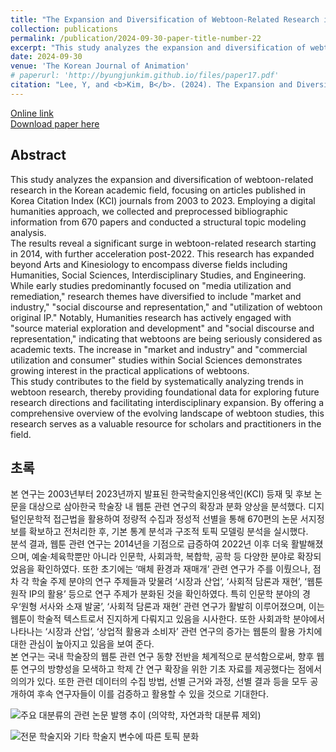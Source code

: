 ```yaml
---
title: "The Expansion and Diversification of Webtoon-Related Research in the Korean Academic Field: A Structural Topic Modeling Based on KCI Paper Bibliographic Data from 2003 to 2023<br>(한국 학술장 내 웹툰 관련 연구의 확장과 분화: KCI 논문 서지 데이터 기반 구조적 토픽 모델링 분석, 2003∼2023)"
collection: publications
permalink: /publication/2024-09-30-paper-title-number-22
excerpt: "This study analyzes the expansion and diversification of webtoon-related research in the Korean academic field, focusing on articles published in Korea Citation Index (KCI) journals from 2003 to 2023. Employing a digital humanities approach, we collected and preprocessed bibliographic information from 670 papers and conducted a structural topic modeling analysis."
date: 2024-09-30
venue: 'The Korean Journal of Animation'
# paperurl: 'http://byungjunkim.github.io/files/paper17.pdf'
citation: "Lee, Y, and <b>Kim, B</b>. (2024). The Expansion and Diversification of Webtoon-Related Research in the Korean Academic Field: A Structural Topic Modeling Based on KCI Paper Bibliographic Data from 2003 to 2023. <i>The Korean Journal of Animation</i>, 20(3), 80–104. https://doi.org/10.51467/ASKO.2024.09.20.3.80"
---
```

[Online link](https://doi.org/10.51467/ASKO.2024.09.20.3.80)  
[Download paper here](http://byungjunkim.github.io/files/paper22.pdf)

## Abstract
This study analyzes the expansion and diversification of webtoon-related research in the Korean academic field, focusing on articles published in Korea Citation Index (KCI) journals from 2003 to 2023. Employing a digital humanities approach, we collected and preprocessed bibliographic information from 670 papers and conducted a structural topic modeling analysis.  
The results reveal a significant surge in webtoon-related research starting in 2014, with further acceleration post-2022. This research has expanded beyond Arts and Kinesiology to encompass diverse fields including Humanities, Social Sciences, Interdisciplinary Studies, and Engineering. While early studies predominantly focused on "media utilization and remediation," research themes have diversified to include "market and industry," "social discourse and representation," and "utilization of webtoon original IP." Notably, Humanities research has actively engaged with "source material exploration and development" and "social discourse and representation," indicating that webtoons are being seriously considered as academic texts. The increase in "market and industry" and "commercial utilization and consumer" studies within Social Sciences demonstrates growing interest in the practical applications of webtoons.  
This study contributes to the field by systematically analyzing trends in webtoon research, thereby providing foundational data for exploring future research directions and facilitating interdisciplinary expansion. By offering a comprehensive overview of the evolving landscape of webtoon studies, this research serves as a valuable resource for scholars and practitioners in the field.

## 초록
본 연구는 2003년부터 2023년까지 발표된 한국학술지인용색인(KCI) 등재 및 후보 논문을 대상으로 삼아한국 학술장 내 웹툰 관련 연구의 확장과 분화 양상을 분석했다. 디지털인문학적 접근법을 활용하여 정량적 수집과 정성적 선별을 통해 670편의 논문 서지정보를 확보하고 전처리한 후, 기본 통계 분석과 구조적 토픽 모델링 분석을 실시했다.  
분석 결과, 웹툰 관련 연구는 2014년을 기점으로 급증하여 2022년 이후 더욱 활발해졌으며, 예술·체육학뿐만 아니라 인문학, 사회과학, 복합학, 공학 등 다양한 분야로 확장되었음을 확인하였다. 또한 초기에는 ‘매체 환경과 재매개’ 관련 연구가 주를 이뤘으나, 점차 각 학술 주제 분야의 연구 주제들과 맞물려 ‘시장과 산업’, ‘사회적 담론과 재현’, ‘웹툰 원작 IP의 활용’ 등으로 연구 주제가 분화된 것을 확인하였다. 특히 인문학 분야의 경우‘원형 서사와 소재 발굴’, ‘사회적 담론과 재현’ 관련 연구가 활발히 이루어졌으며, 이는 웹툰이 학술적 텍스트로서 진지하게 다뤄지고 있음을 시사한다. 또한 사회과학 분야에서 나타나는 ‘시장과 산업’, ‘상업적 활용과 소비자’ 관련 연구의 증가는 웹툰의 활용 가치에 대한 관심이 높아지고 있음을 보여 준다.  
본 연구는 국내 학술장의 웹툰 관련 연구 동향 전반을 체계적으로 분석함으로써, 향후 웹툰 연구의 방향성을 모색하고 학제 간 연구 확장을 위한 기초 자료를 제공했다는 점에서 의의가 있다. 또한 관련 데이터의 수집 방법, 선별 근거와 과정, 선별 결과 등을 모두 공개하여 후속 연구자들이 이를 검증하고 활용할 수 있을 것으로 기대한다.

![주요 대분류의 관련 논문 발행 추이 (의약학, 자연과학 대분류 제외)](http://byungjunkim.github.io/files/figures/paper22_fig1.png "주요 대분류의 관련 논문 발행 추이 (의약학, 자연과학 대분류 제외)")  

![전문 학술지와 기타 학술지 변수에 따른 토픽 분화](http://byungjunkim.github.io/files/figures/paper22_fig2.png "전문 학술지와 기타 학술지 변수에 따른 토픽 분화")